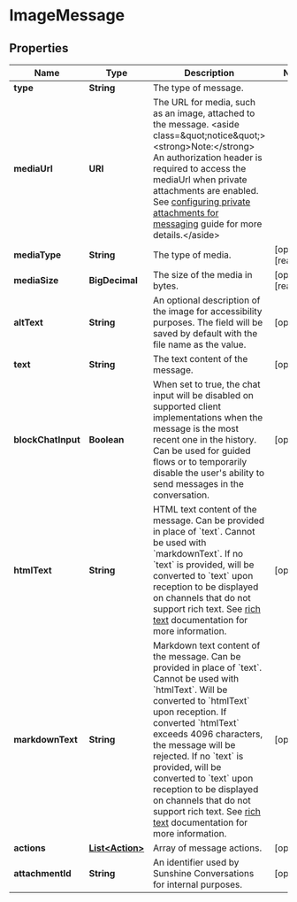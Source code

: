 

# ImageMessage


## Properties

| Name | Type | Description | Notes |
|------------ | ------------- | ------------- | -------------|
|**type** | **String** | The type of message. |  |
|**mediaUrl** | **URI** | The URL for media, such as an image, attached to the message. &lt;aside class&#x3D;\&quot;notice\&quot;&gt;&lt;strong&gt;Note:&lt;/strong&gt; An authorization header is required to access the mediaUrl when private attachments are enabled. See [configuring private attachments for messaging](https://developer.zendesk.com/documentation/zendesk-web-widget-sdks/messaging_private_attachments/) guide for more details.&lt;/aside&gt;  |  |
|**mediaType** | **String** | The type of media. |  [optional] [readonly] |
|**mediaSize** | **BigDecimal** | The size of the media in bytes. |  [optional] [readonly] |
|**altText** | **String** | An optional description of the image for accessibility purposes. The field will be saved by default with the file name as the value. |  [optional] |
|**text** | **String** | The text content of the message. |  [optional] |
|**blockChatInput** | **Boolean** | When set to true, the chat input will be disabled on supported client implementations when the message is the most recent one in the history. Can be used for guided flows or to temporarily disable the user&#39;s ability to send messages in the conversation. |  [optional] |
|**htmlText** | **String** | HTML text content of the message. Can be provided in place of &#x60;text&#x60;. Cannot be used with &#x60;markdownText&#x60;. If no &#x60;text&#x60; is provided, will be converted to &#x60;text&#x60; upon reception to be displayed on channels that do not support rich text. See [rich text](https://developer.zendesk.com/documentation/conversations/messaging-platform/programmable-conversations/structured-messages/#rich-text) documentation for more information. |  [optional] |
|**markdownText** | **String** | Markdown text content of the message. Can be provided in place of &#x60;text&#x60;. Cannot be used with &#x60;htmlText&#x60;. Will be converted to &#x60;htmlText&#x60; upon reception. If converted &#x60;htmlText&#x60; exceeds 4096 characters, the message will be rejected. If no &#x60;text&#x60; is provided, will be converted to &#x60;text&#x60; upon reception to be displayed on channels that do not support rich text. See [rich text](https://developer.zendesk.com/documentation/conversations/messaging-platform/programmable-conversations/structured-messages/#rich-text) documentation for more information. |  [optional] |
|**actions** | [**List&lt;Action&gt;**](Action.md) | Array of message actions. |  [optional] |
|**attachmentId** | **String** | An identifier used by Sunshine Conversations for internal purposes. |  [optional] |




